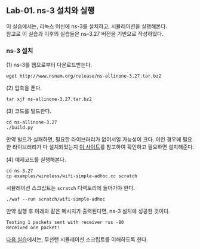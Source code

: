 ## Lab-01. ns-3 설치와 실행

이 실습에서는, 리눅스 머신에 ns-3를 설치하고, 시뮬레이션을 실행해본다.  
참고로 이 실습과 이후의 실습들은 ns-3.27 버전을 기반으로 작성하였다.

### ns-3 설치

(1) ns-3를 웹으로부터 다운로드받는다.

```
wget http://www.nsnam.org/release/ns-allinone-3.27.tar.bz2
```

(2) 압축을 푼다.

```
tar xjf ns-allinone-3.27.tar.bz2
```

(3) 코드를 빌드한다.

```
cd ns-allinone-3.27
./build.py
```

만약 빌드가 실패하면, 필요한 라이브러리가 없어서일 가능성이 크다. 이런 경우에 필요한 라이브러리가 다 설치되었는지
[이 사이트](https://www.nsnam.org/wiki/Installation#Prerequisites)를 참고하여 확인하고 필요하면 설치해준다.

(4) 예제코드를 실행해본다.

```
cd ns-3.27
cp examples/wireless/wifi-simple-adhoc.cc scratch
```

시뮬레이션 스크립트는 ```scratch``` 디렉토리에 들어가야 한다.

```
./waf --run scratch/wifi-simple-adhoc
```

만약 실행 후 아래와 같은 메시지가 출력된다면, ns-3 설치에 성공한 것이다.

```
Testing 1 packets sent with receiver rss -80
Received one packet!
```

[다음 실습](lab02.md)에서는, 무선랜 시뮬레이션 스크립트를 이해하도록 한다.





